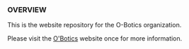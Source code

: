 ### OVERVIEW
This is the website repository for the O-Botics organization.

Please visit the [O'Botics](http://o-botics.org) website once for more information.
